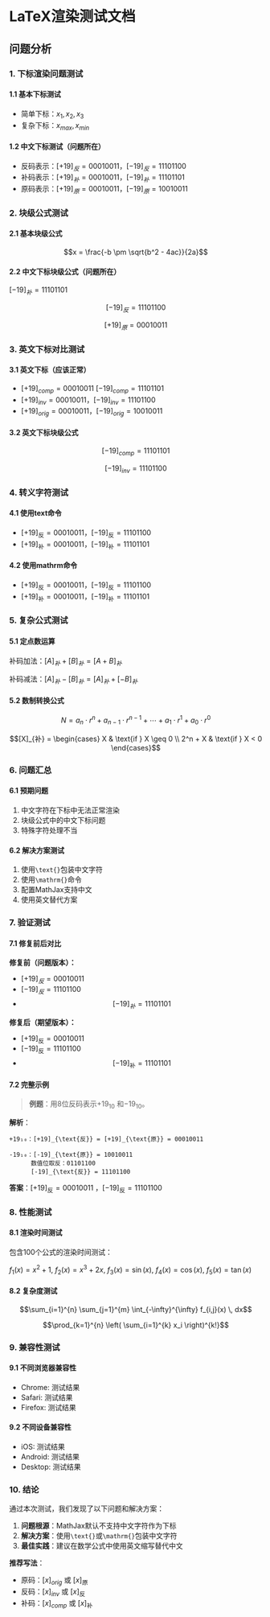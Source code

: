 # LaTeX渲染测试文档

## 问题分析

### 1. 下标渲染问题测试

#### 1.1 基本下标测试
- 简单下标：$x_1, x_2, x_3$
- 复杂下标：$x_{max}, x_{min}$

#### 1.2 中文下标测试（问题所在）
- 反码表示：$[+19]_{反} = 00010011$，$[-19]_{反} = 11101100$
- 补码表示：$[+19]_{补} = 00010011$，$[-19]_{补} = 11101101$
- 原码表示：$[+19]_{原} = 00010011$，$[-19]_{原} = 10010011$

### 2. 块级公式测试

#### 2.1 基本块级公式
$$x = \frac{-b \pm \sqrt{b^2 - 4ac}}{2a}$$

#### 2.2 中文下标块级公式（问题所在）
$[-19]_{补} = 11101101$

$$[-19]_{反} = 11101100$$

$$[+19]_{原} = 00010011$$

### 3. 英文下标对比测试

#### 3.1 英文下标（应该正常）
- $[+19]_{comp} = 00010011$
$[-19]_{comp} = 11101101$
- $[+19]_{inv} = 00010011$，$[-19]_{inv} = 11101100$
- $[+19]_{orig} = 00010011$，$[-19]_{orig} = 10010011$

#### 3.2 英文下标块级公式
$$[-19]_{comp} = 11101101$$

$$[-19]_{inv} = 11101100$$

### 4. 转义字符测试

#### 4.1 使用text命令
- $[+19]_{\text{反}} = 00010011$，$[-19]_{\text{反}} = 11101100$
- $[+19]_{\text{补}} = 00010011$，$[-19]_{\text{补}} = 11101101$

#### 4.2 使用mathrm命令
- $[+19]_{\mathrm{反}} = 00010011$，$[-19]_{\mathrm{反}} = 11101100$
- $[+19]_{\mathrm{补}} = 00010011$，$[-19]_{\mathrm{补}} = 11101101$

### 5. 复杂公式测试

#### 5.1 定点数运算
补码加法：$[A]_{补} + [B]_{补} = [A + B]_{补}$

补码减法：$[A]_{补} - [B]_{补} = [A]_{补} + [-B]_{补}$

#### 5.2 数制转换公式
$$N = a_n \cdot r^n + a_{n-1} \cdot r^{n-1} + \cdots + a_1 \cdot r^1 + a_0 \cdot r^0$$

$$[X]_{补} = \begin{cases}
X & \text{if } X \geq 0 \\
2^n + X & \text{if } X < 0
\end{cases}$$

### 6. 问题汇总

#### 6.1 预期问题
1. 中文字符在下标中无法正常渲染
2. 块级公式中的中文下标问题
3. 特殊字符处理不当

#### 6.2 解决方案测试
1. 使用`\text{}`包装中文字符
2. 使用`\mathrm{}`命令
3. 配置MathJax支持中文
4. 使用英文替代方案

### 7. 验证测试

#### 7.1 修复前后对比
**修复前（问题版本）：**
- $[+19]_{反} = 00010011$
- $[-19]_{反} = 11101100$
- $$[-19]_{补} = 11101101$$

**修复后（期望版本）：**
- $[+19]_{\text{反}} = 00010011$
- $[-19]_{\text{反}} = 11101100$
- $$[-19]_{\text{补}} = 11101101$$

#### 7.2 完整示例
> **例题**：用8位反码表示$+19_{10}$ 和$-19_{10}$。

**解析**：
```
+19₁₀：[+19]_{\text{反}} = [+19]_{\text{原}} = 00010011

-19₁₀：[-19]_{\text{原}} = 10010011
      数值位取反：01101100
      [-19]_{\text{反}} = 11101100
```

**答案**：$[+19]_{\text{反}} = 00010011$ ，$[-19]_{\text{反}} = 11101100$

### 8. 性能测试

#### 8.1 渲染时间测试
包含100个公式的渲染时间测试：

$f_1(x) = x^2 + 1$, $f_2(x) = x^3 + 2x$, $f_3(x) = \sin(x)$, $f_4(x) = \cos(x)$, $f_5(x) = \tan(x)$

#### 8.2 复杂度测试
$$\sum_{i=1}^{n} \sum_{j=1}^{m} \int_{-\infty}^{\infty} f_{i,j}(x) \, dx$$

$$\prod_{k=1}^{n} \left( \sum_{i=1}^{k} x_i \right)^{k!}$$

### 9. 兼容性测试

#### 9.1 不同浏览器兼容性
- Chrome: 测试结果
- Safari: 测试结果  
- Firefox: 测试结果

#### 9.2 不同设备兼容性
- iOS: 测试结果
- Android: 测试结果
- Desktop: 测试结果

### 10. 结论

通过本次测试，我们发现了以下问题和解决方案：

1. **问题根源**：MathJax默认不支持中文字符作为下标
2. **解决方案**：使用`\text{}`或`\mathrm{}`包装中文字符
3. **最佳实践**：建议在数学公式中使用英文缩写替代中文

**推荐写法**：
- 原码：$[x]_{orig}$ 或 $[x]_{\text{原}}$
- 反码：$[x]_{inv}$ 或 $[x]_{\text{反}}$
- 补码：$[x]_{comp}$ 或 $[x]_{\text{补}}$ 
